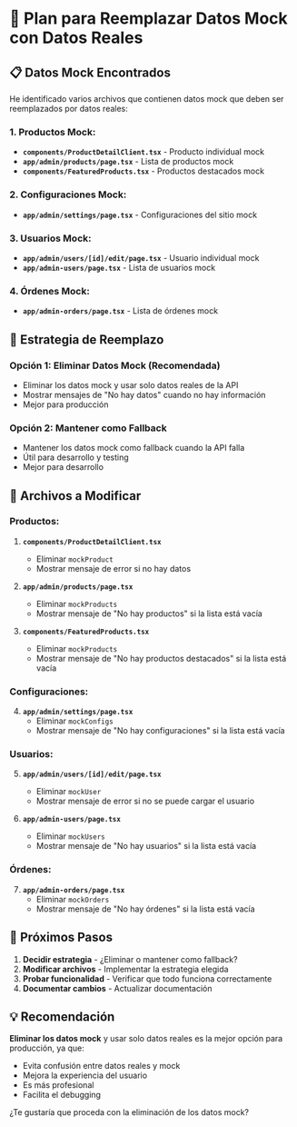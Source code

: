 # 🔄 Plan para Reemplazar Datos Mock con Datos Reales

## 📋 **Datos Mock Encontrados**

He identificado varios archivos que contienen datos mock que deben ser reemplazados por datos reales:

### **1. Productos Mock:**
- **`components/ProductDetailClient.tsx`** - Producto individual mock
- **`app/admin/products/page.tsx`** - Lista de productos mock
- **`components/FeaturedProducts.tsx`** - Productos destacados mock

### **2. Configuraciones Mock:**
- **`app/admin/settings/page.tsx`** - Configuraciones del sitio mock

### **3. Usuarios Mock:**
- **`app/admin/users/[id]/edit/page.tsx`** - Usuario individual mock
- **`app/admin-users/page.tsx`** - Lista de usuarios mock

### **4. Órdenes Mock:**
- **`app/admin-orders/page.tsx`** - Lista de órdenes mock

## 🎯 **Estrategia de Reemplazo**

### **Opción 1: Eliminar Datos Mock (Recomendada)**
- Eliminar los datos mock y usar solo datos reales de la API
- Mostrar mensajes de "No hay datos" cuando no hay información
- Mejor para producción

### **Opción 2: Mantener como Fallback**
- Mantener los datos mock como fallback cuando la API falla
- Útil para desarrollo y testing
- Mejor para desarrollo

## 📝 **Archivos a Modificar**

### **Productos:**
1. **`components/ProductDetailClient.tsx`**
   - Eliminar `mockProduct`
   - Mostrar mensaje de error si no hay datos

2. **`app/admin/products/page.tsx`**
   - Eliminar `mockProducts`
   - Mostrar mensaje de "No hay productos" si la lista está vacía

3. **`components/FeaturedProducts.tsx`**
   - Eliminar `mockProducts`
   - Mostrar mensaje de "No hay productos destacados" si la lista está vacía

### **Configuraciones:**
4. **`app/admin/settings/page.tsx`**
   - Eliminar `mockConfigs`
   - Mostrar mensaje de "No hay configuraciones" si la lista está vacía

### **Usuarios:**
5. **`app/admin/users/[id]/edit/page.tsx`**
   - Eliminar `mockUser`
   - Mostrar mensaje de error si no se puede cargar el usuario

6. **`app/admin-users/page.tsx`**
   - Eliminar `mockUsers`
   - Mostrar mensaje de "No hay usuarios" si la lista está vacía

### **Órdenes:**
7. **`app/admin-orders/page.tsx`**
   - Eliminar `mockOrders`
   - Mostrar mensaje de "No hay órdenes" si la lista está vacía

## 🚀 **Próximos Pasos**

1. **Decidir estrategia** - ¿Eliminar o mantener como fallback?
2. **Modificar archivos** - Implementar la estrategia elegida
3. **Probar funcionalidad** - Verificar que todo funciona correctamente
4. **Documentar cambios** - Actualizar documentación

## 💡 **Recomendación**

**Eliminar los datos mock** y usar solo datos reales es la mejor opción para producción, ya que:
- Evita confusión entre datos reales y mock
- Mejora la experiencia del usuario
- Es más profesional
- Facilita el debugging

¿Te gustaría que proceda con la eliminación de los datos mock?
